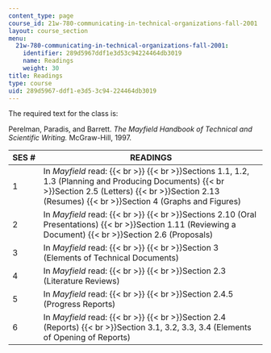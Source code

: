 ```yaml
---
content_type: page
course_id: 21w-780-communicating-in-technical-organizations-fall-2001
layout: course_section
menu:
  21w-780-communicating-in-technical-organizations-fall-2001:
    identifier: 289d5967ddf1e3d53c94224464db3019
    name: Readings
    weight: 30
title: Readings
type: course
uid: 289d5967-ddf1-e3d5-3c94-224464db3019
---
```


The required text for the class is:

Perelman, Paradis, and Barrett. _The Mayfield Handbook of Technical and Scientific Writing._ McGraw-Hill, 1997.

| SES # | READINGS |
| --- | --- |
| 1 | In _Mayfield_ read:  {{< br >}}  {{< br >}}Sections 1.1, 1.2, 1.3 (Planning and Producing Documents)  {{< br >}}Section 2.5 (Letters)  {{< br >}}Section 2.13 (Resumes)  {{< br >}}Section 4 (Graphs and Figures) |
| 2 | In _Mayfield_ read:  {{< br >}}  {{< br >}}Sections 2.10 (Oral Presentations)  {{< br >}}Section 1.11 (Reviewing a Document)  {{< br >}}Section 2.6 (Proposals) |
| 3 | In _Mayfield_ read:  {{< br >}}  {{< br >}}Section 3 (Elements of Technical Documents) |
| 4 | In _Mayfield_ read:  {{< br >}}  {{< br >}}Section 2.3 (Literature Reviews) |
| 5 | In _Mayfield_ read:  {{< br >}}  {{< br >}}Section 2.4.5 (Progress Reports) |
| 6 | In _Mayfield_ read:  {{< br >}}  {{< br >}}Section 2.4 (Reports)  {{< br >}}Section 3.1, 3.2, 3.3, 3.4 (Elements of Opening of Reports)